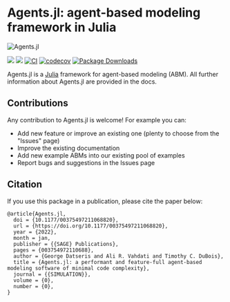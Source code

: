 # Agents.jl: agent-based modeling framework in Julia

![Agents.jl](https://github.com/JuliaDynamics/JuliaDynamics/blob/master/videos/agents/agents4_logo.gif?raw=true)

[![](https://img.shields.io/badge/docs-stable-blue.svg)](https://JuliaDynamics.github.io/Agents.jl/stable)
[![](https://img.shields.io/badge/DOI-10.1177/00375497211068820-purple)](https://journals.sagepub.com/doi/10.1177/00375497211068820)
[![CI](https://github.com/JuliaDynamics/Agents.jl/workflows/CI/badge.svg)](https://github.com/JuliaDynamics/Agents.jl/actions?query=workflow%3ACI)
[![codecov](https://codecov.io/gh/JuliaDynamics/Agents.jl/branch/main/graph/badge.svg)](https://codecov.io/gh/JuliaDynamics/Agents.jl)
[![Package Downloads](https://shields.io/endpoint?url=https://pkgs.genieframework.com/api/v1/badge/Agents)](https://pkgs.genieframework.com?packages=Agents)

Agents.jl is a [Julia](https://julialang.org/) framework for agent-based modeling (ABM). All further information about Agents.jl are provided in the docs.

## Contributions

Any contribution to Agents.jl is welcome! For example you can:

  * Add new feature or improve an existing one (plenty to choose from the "Issues" page)
  * Improve the existing documentation
  * Add new example ABMs into our existing pool of examples
  * Report bugs and suggestions in the Issues page

## Citation

If you use this package in a publication, please cite the paper below:
```
@article{Agents.jl,
  doi = {10.1177/00375497211068820},
  url = {https://doi.org/10.1177/00375497211068820},
  year = {2022},
  month = jan,
  publisher = {{SAGE} Publications},
  pages = {003754972110688},
  author = {George Datseris and Ali R. Vahdati and Timothy C. DuBois},
  title = {Agents.jl: a performant and feature-full agent-based modeling software of minimal code complexity},
  journal = {{SIMULATION}},
  volume = {0},
  number = {0},
}
```
